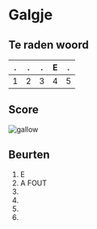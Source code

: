 # Galgje

## Te raden woord

|.|.|.|E|.|
|-|-|-|-|-|
|1|2|3|4|5|

## Score
![gallow](./images/1.png)

## Beurten
1. E
2. A FOUT
3.
4.
5.
6.